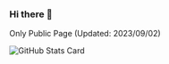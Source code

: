 ### Hi there 👋

Only Public Page (Updated: 2023/09/02)

![GitHub Stats Card](https://github-readme-stats.vercel.app/api?username=waku-waku)
